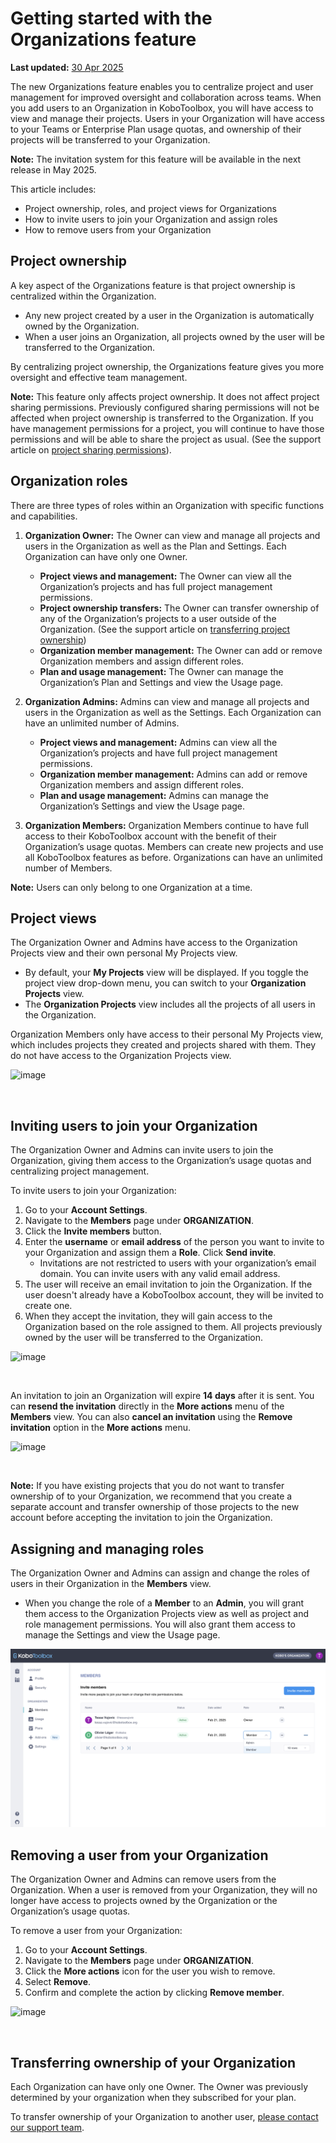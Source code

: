# Getting started with the Organizations feature
**Last updated:** <a href="https://github.com/kobotoolbox/docs/blob/2be57bc5cbb717ebbbd7d209a8956e571df44706/source/getting_started_organization_feature.md" class="reference">30 Apr 2025</a>

The new Organizations feature enables you to centralize project and user management for improved oversight and collaboration across teams. When you add users to an Organization in KoboToolbox, you will have access to view and manage their projects. Users in your Organization will have access to your Teams or Enterprise Plan usage quotas, and ownership of their projects will be transferred to your Organization.

<p class="note">
  <b>Note:</b> The invitation system for this feature will be available in the next release in May 2025.
</p>

This article includes:

-   Project ownership, roles, and project views for Organizations
-   How to invite users to join your Organization and assign roles
-   How to remove users from your Organization

## Project ownership

A key aspect of the Organizations feature is that project ownership is centralized within the Organization.

-   Any new project created by a user in the Organization is automatically owned by the Organization.
-   When a user joins an Organization, all projects owned by the user will be transferred to the Organization.

By centralizing project ownership, the Organizations feature gives you more oversight and effective team management.

<p class="note">
  <b>Note:</b> This feature only affects project ownership. It does not affect project sharing permissions. Previously configured sharing permissions will not be affected when project ownership is transferred to the Organization. If you have management permissions for a project, you will continue to have those permissions and will be able to share the project as usual. (See the support article on <a class="reference external" href="https://support.kobotoolbox.org/managing_permissions.html">project sharing permissions</a>).
</p>

## Organization roles

There are three types of roles within an Organization with specific functions and capabilities.

1. **Organization Owner:** The Owner can view and manage all projects and users in the Organization as well as the Plan and Settings. Each Organization can have only one Owner.
   - **Project views and management:** The Owner can view all the Organization’s projects and has full project management permissions.
   - **Project ownership transfers:** The Owner can transfer ownership of any of the Organization’s projects to a user outside of the Organization. (See the support article on [transferring project ownership](https://support.kobotoolbox.org/managing_permissions.html#transferring-ownership-of-a-project))
   - **Organization member management:** The Owner can add or remove Organization members and assign different roles.
   - **Plan and usage management:** The Owner can manage the Organization’s Plan and Settings and view the Usage page.

2. **Organization Admins:** Admins can view and manage all projects and users in the Organization as well as the Settings. Each Organization can have an unlimited number of Admins.
   - **Project views and management:** Admins can view all the Organization’s projects and have full project management permissions.
   - **Organization member management:** Admins can add or remove Organization members and assign different roles.
   - **Plan and usage management:** Admins can manage the Organization’s Settings and view the Usage page.

3. **Organization Members:** Organization Members continue to have full access to their KoboToolbox account with the benefit of their Organization’s usage quotas. Members can create new projects and use all KoboToolbox features as before. Organizations can have an unlimited number of Members.

<p class="note">
  <b>Note:</b> Users can only belong to one Organization at a time.
</p>

## Project views

The Organization Owner and Admins have access to the Organization Projects view and their own personal My Projects view.

-   By default, your **My Projects** view will be displayed. If you toggle the project view drop-down menu, you can switch to your **Organization Projects** view.
-   The **Organization Projects** view includes all the projects of all users in the Organization.

Organization Members only have access to their personal My Projects view, which includes projects they created and projects shared with them. They do not have access to the Organization Projects view.

![image](/images/getting_started_organization_feature/organizations_project_views.gif)

<br/>

## Inviting users to join your Organization

The Organization Owner and Admins can invite users to join the Organization, giving them access to the Organization’s usage quotas and centralizing project management.

To invite users to join your Organization:

1. Go to your **Account Settings**.
2. Navigate to the **Members** page under **ORGANIZATION**.
3. Click the **Invite members** button.
4. Enter the **username** or **email address** of the person you want to invite to your Organization and assign them a **Role**. Click **Send invite**.
   - Invitations are not restricted to users with your organization’s email domain. You can invite users with any valid email address.
5. The user will receive an email invitation to join the Organization. If the user doesn't already have a KoboToolbox account, they will be invited to create one.
6. When they accept the invitation, they will gain access to the Organization based on the role assigned to them. All projects previously owned by the user will be transferred to the Organization.

![image](/images/getting_started_organization_feature/organizations_inviting_a_user.gif)

<br/>

An invitation to join an Organization will expire **14 days** after it is sent. You can **resend the invitation** directly in the <i class="k-icon k-icon-more"></i> **More actions** menu of the **Members** view. You can also **cancel an invitation** using the **Remove invitation** option in the <i class="k-icon k-icon-more"></i> **More actions** menu.

![image](/images/getting_started_organization_feature/organizations_resend_invitation.gif)

<br/>

<p class="note">
  <b>Note:</b> If you have existing projects that you do not want to transfer ownership of to your Organization, we recommend that you create a separate account and transfer ownership of those projects to the new account before accepting the invitation to join the Organization.
</p>

## Assigning and managing roles

The Organization Owner and Admins can assign and change the roles of users in their Organization in the **Members** view.

-   When you change the role of a **Member** to an **Admin**, you will grant them access to the Organization Projects view as well as project and role management permissions. You will also grant them access to manage the Settings and view the Usage page.

![image](images/getting_started_organization_feature/organizations_changing_roles.png)

## Removing a user from your Organization

The Organization Owner and Admins can remove users from the Organization. When a user is removed from your Organization, they will no longer have access to projects owned by the Organization or the Organization’s usage quotas.

To remove a user from your Organization:

1. Go to your **Account Settings**.
2. Navigate to the **Members** page under **ORGANIZATION**.
3. Click the <i class="k-icon k-icon-more"></i> **More actions** icon for the user you wish to remove.
4. Select **Remove**.
5. Confirm and complete the action by clicking **Remove member**.

![image](/images/getting_started_organization_feature/organizations_removing_a_member.gif)

<br/>

## Transferring ownership of your Organization

Each Organization can have only one Owner. The Owner was previously determined by your organization when they subscribed for your plan.

To transfer ownership of your Organization to another user, [please contact our support team](support@kobotoolbox.org).
